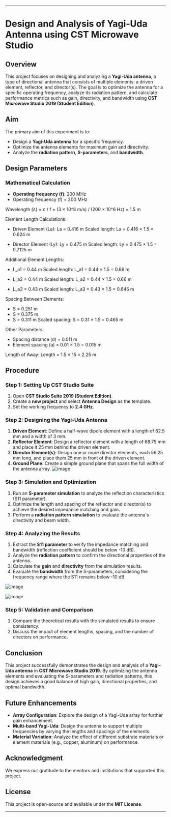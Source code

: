 

---

# **Design and Analysis of Yagi-Uda Antenna using CST Microwave Studio**

## **Overview**
This project focuses on designing and analyzing a **Yagi-Uda antenna**, a type of directional antenna that consists of multiple elements: a driven element, reflector, and director(s). The goal is to optimize the antenna for a specific operating frequency, analyze its radiation pattern, and calculate performance metrics such as gain, directivity, and bandwidth using **CST Microwave Studio 2019 (Student Edition)**.

## **Aim**
The primary aim of this experiment is to:
- Design a **Yagi-Uda antenna** for a specific frequency.
- Optimize the antenna elements for maximum gain and directivity.
- Analyze the **radiation pattern**, **S-parameters**, and **bandwidth**.

## **Design Parameters**

### **Mathematical Calculation**

- **Operating frequency (f)**: 200 MHz
- Operating frequency (f) = 200 MHz

Wavelength (λ) = c / f
                = (3 × 10^8 m/s) / (200 × 10^6 Hz)
                = 1.5 m

Element Length Calculations:
- Driven Element (La):
  La = 0.416 m
  Scaled length: La = 0.416 × 1.5 = 0.624 m
  
- Director Element (Ly):
  Ly = 0.475 m
  Scaled length: Ly = 0.475 × 1.5 = 0.7125 m

Additional Element Lengths:
- L_a1 = 0.44 m
  Scaled length: L_a1 = 0.44 × 1.5 = 0.66 m
  
- L_a2 = 0.44 m
  Scaled length: L_a2 = 0.44 × 1.5 = 0.66 m

- L_a3 = 0.43 m
  Scaled length: L_a3 = 0.43 × 1.5 = 0.645 m

Spacing Between Elements:
- S = 0.251 m
- S = 0.375 m
- S = 0.311 m
  Scaled spacing: S = 0.31 × 1.5 = 0.465 m

Other Parameters:
- Spacing distance (d) = 0.011 m
- Element spacing (a) = 0.01 × 1.5 = 0.015 m

Length of Away:
Length = 1.5 × 15 = 2.25 m

## **Procedure**
### **Step 1: Setting Up CST Studio Suite**
1. Open **CST Studio Suite 2019 (Student Edition)**.
2. Create a **new project** and select **Antenna Design** as the template.
3. Set the working frequency to **2.4 GHz**.

### **Step 2: Designing the Yagi-Uda Antenna**
1. **Driven Element**: Define a half-wave dipole element with a length of 62.5 mm and a width of 3 mm.
2. **Reflector Element**: Design a reflector element with a length of 68.75 mm and place it 25 mm behind the driven element.
3. **Director Element(s)**: Design one or more director elements, each 56.25 mm long, and place them 25 mm in front of the driven element.
4. **Ground Plane**: Create a simple ground plane that spans the full width of the antenna array.
![image](https://github.com/user-attachments/assets/7b9ebd6c-3cd0-451d-af86-af01dd71f9e4)


### **Step 3: Simulation and Optimization**
1. Run an **S-parameter simulation** to analyze the reflection characteristics (S11 parameter).
2. Optimize the length and spacing of the reflector and director(s) to achieve the desired impedance matching and gain.
3. Perform a **radiation pattern simulation** to evaluate the antenna's directivity and beam width.

### **Step 4: Analyzing the Results**
1. Extract the **S11 parameter** to verify the impedance matching and bandwidth (reflection coefficient should be below -10 dB).
2. Analyze the **radiation pattern** to confirm the directional properties of the antenna.
3. Calculate the **gain** and **directivity** from the simulation results.
4. Evaluate the **bandwidth** from the S-parameters, considering the frequency range where the S11 remains below -10 dB.

![image](https://github.com/user-attachments/assets/cd1cd101-6d9a-49f6-8725-e51cb3cf24bd)

![image](https://github.com/user-attachments/assets/b40fae02-8b52-48e2-8dd6-16538c8ff869)


### **Step 5: Validation and Comparison**
1. Compare the theoretical results with the simulated results to ensure consistency.
2. Discuss the impact of element lengths, spacing, and the number of directors on performance.

## **Conclusion**
This project successfully demonstrates the design and analysis of a **Yagi-Uda antenna** in **CST Microwave Studio 2019**. By optimizing the antenna elements and evaluating the S-parameters and radiation patterns, this design achieves a good balance of high gain, directional properties, and optimal bandwidth.

## **Future Enhancements**
- **Array Configuration**: Explore the design of a Yagi-Uda array for further gain enhancement.
- **Multi-band Yagi-Uda**: Design the antenna to support multiple frequencies by varying the lengths and spacings of the elements.
- **Material Variation**: Analyze the effect of different substrate materials or element materials (e.g., copper, aluminum) on performance.

## **Acknowledgment**
We express our gratitude to the mentors and institutions that supported this project.

## **License**
This project is open-source and available under the **MIT License**.

---


